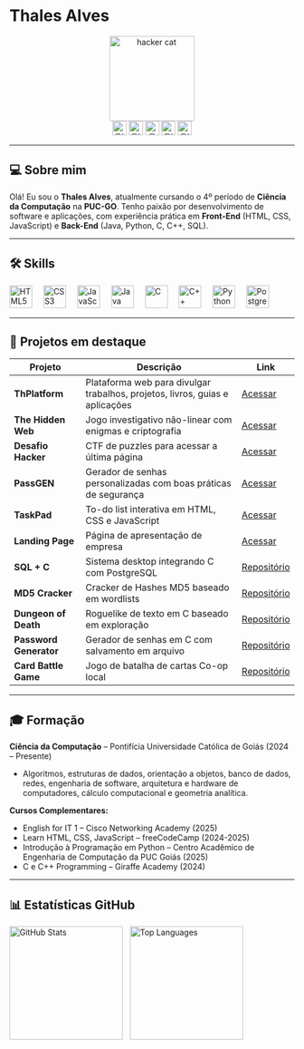 # Thales Alves
<div align="center">
  <img height="150" src="https://media.tenor.com/PLIr_VkF6ywAAAAM/ghostedvpn-hacker-cat.gif" alt="hacker cat">
</div>

<div align="center">
    <img src="https://img.shields.io/badge/LinkedIn-0077B5?style=for-the-badge&logo=linkedin&logoColor=white" height="25" title="@thales-alves-araujo"/>
    <img src="https://img.shields.io/badge/Instagram-E4405F?style=for-the-badge&logo=instagram&logoColor=white" height="25" title="@th_thales05"/>
    <img src="https://img.shields.io/badge/Twitter-1DA1F2?style=for-the-badge&logo=twitter&logoColor=white" height="25" title="@Th_GGBR"/>
    <img src="https://img.shields.io/badge/YouTube-FF0000?style=for-the-badge&logo=youtube&logoColor=white" height="25" title="@th_thalesBR"/>
    <img src="https://img.shields.io/badge/Discord-7289DA?style=for-the-badge&logo=discord&logoColor=white" height="25" title="@th_gg"/>
</div>

---

## 💻 Sobre mim

Olá! Eu sou o **Thales Alves**, atualmente cursando o 4º período de **Ciência da Computação** na **PUC-GO**. Tenho paixão por desenvolvimento de software e aplicações, com experiência prática em **Front-End** (HTML, CSS, JavaScript) e **Back-End** (Java, Python, C, C++, SQL).  

---

## 🛠️ Skills

<div align="left">
  <img src="https://cdn.jsdelivr.net/gh/devicons/devicon/icons/html5/html5-original.svg" height="40" alt="HTML5" title="HTML5" />
  <img width="12"/>
  <img src="https://cdn.jsdelivr.net/gh/devicons/devicon/icons/css3/css3-original.svg" height="40" alt="CSS3" title="CSS3" />
  <img width="12"/>
  <img src="https://cdn.jsdelivr.net/gh/devicons/devicon/icons/javascript/javascript-original.svg" height="40" alt="JavaScript" title="JavaScript" />
  <img width="12"/>
  <img src="https://cdn.jsdelivr.net/gh/devicons/devicon/icons/java/java-original.svg" height="40" alt="Java" title="Java" />
  <img width="12"/>
  <img src="https://upload.wikimedia.org/wikipedia/commons/1/18/C_Programming_Language.svg" height="40" alt="C" title="C" />
  <img width="12"/>
  <img src="https://cdn.jsdelivr.net/gh/devicons/devicon/icons/cplusplus/cplusplus-original.svg" height="40" alt="C++" title="C++" />
  <img width="12"/>
  <img src="https://cdn.jsdelivr.net/gh/devicons/devicon/icons/python/python-original.svg" height="40" alt="Python" title="Python" />
  <img width="12"/>
  <img src="https://cdn.jsdelivr.net/gh/devicons/devicon/icons/postgresql/postgresql-original.svg" height="40" alt="PostgreSQL" title="PostgreSQL" />
</div>

---

## 🚀 Projetos em destaque

| Projeto | Descrição | Link |
|---------|-----------|------|
| **ThPlatform** | Plataforma web para divulgar trabalhos, projetos, livros, guias e aplicações | [Acessar](https://th-platform.netlify.app) |
| **The Hidden Web** | Jogo investigativo não-linear com enigmas e criptografia | [Acessar](https://the-hidden-web.netlify.app) |
| **Desafio Hacker** | CTF de puzzles para acessar a última página | [Acessar](https://desafio-hacker.netlify.app) |
| **PassGEN** | Gerador de senhas personalizadas com boas práticas de segurança | [Acessar](https://pass-gen-online.netlify.app) |
| **TaskPad** | To-do list interativa em HTML, CSS e JavaScript | [Acessar](https://task-pad-project.netlify.app) |
| **Landing Page** | Página de apresentação de empresa | [Acessar](https://th-platform.netlify.app/landing_page/) |
| **SQL + C** | Sistema desktop integrando C com PostgreSQL | [Repositório](https://github.com/ththales/SQL-Plus-C) |
| **MD5 Cracker** | Cracker de Hashes MD5 baseado em wordlists | [Repositório](https://github.com/ththales/MD5-Cracker) |
| **Dungeon of Death** | Roguelike de texto em C baseado em exploração | [Repositório](https://github.com/ththales/Dungeon-of-Death) |
| **Password Generator** | Gerador de senhas em C com salvamento em arquivo | [Repositório](https://github.com/ththales/Password-Generator) |
| **Card Battle Game** | Jogo de batalha de cartas Co-op local | [Repositório](https://github.com/ththales/Card-Battle-Game) |

---

## 🎓 Formação

**Ciência da Computação** – Pontifícia Universidade Católica de Goiás (2024 – Presente)  
- Algoritmos, estruturas de dados, orientação a objetos, banco de dados, redes, engenharia de software, arquitetura e hardware de computadores, cálculo computacional e geometria analítica.

**Cursos Complementares:**  
- English for IT 1 – Cisco Networking Academy (2025)  
- Learn HTML, CSS, JavaScript – freeCodeCamp (2024-2025)  
- Introdução à Programação em Python – Centro Acadêmico de Engenharia de Computação da PUC Goiás (2025)  
- C e C++ Programming – Giraffe Academy (2024)  

---

## 📊 Estatísticas GitHub

<p>
  <img 
    align="left" 
    alt="GitHub Stats" 
    height="200" 
    style="padding-right: 10px;" 
    src="https://github-readme-stats.vercel.app/api?username=ththales&show_icons=true&theme=tokyonight&include_all_commits=true&locale=pt-br" 
  />
  <img 
    align="left" 
    alt="Top Languages" 
    height="200" 
    src="https://github-readme-stats.vercel.app/api/top-langs/?username=ththales&theme=tokyonight&layout=compact&langs_count=9&custom_title=Tecnologias" 
  />
</p>
